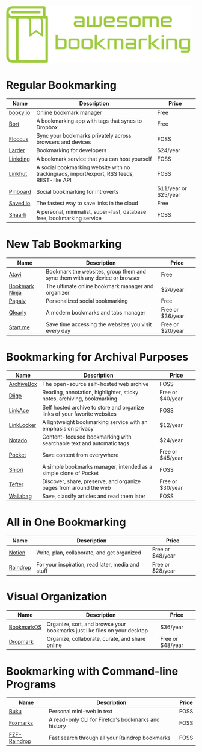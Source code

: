 <img src="logo.svg" height="150">

# Regular Bookmarking

| Name | Description | Price |
| - | - | - |
| [booky.io](https://booky.io/) | Online bookmark manager | Free |
| [Bort](https://bort.io/) | A bookmarking app with tags that syncs to Dropbox | Free |
| [Floccus](https://floccus.org/) | Sync your bookmarks privately across browsers and devices | FOSS |
| [Larder](https://larder.io/) | Bookmarking for developers | $24/year |
| [Linkding](https://github.com/sissbruecker/linkding) | A bookmark service that you can host yourself | FOSS |
| [Linkhut](https://ln.ht/) | A social bookmarking website with no tracking/ads, import/export, RSS feeds, REST-like API | FOSS |
| [Pinboard](https://pinboard.in/) | Social bookmarking for introverts | $11/year or $25/year |
| [Saved.io](https://saved.io/) | The fastest way to save links in the cloud | Free |
| [Shaarli](https://github.com/shaarli/Shaarli) | A personal, minimalist, super-fast, database free, bookmarking service | FOSS |

# New Tab Bookmarking

| Name | Description | Price |
| - | - | - |
| [Atavi](https://atavi.com/) | Bookmark the websites, group them and sync them with any device or browser | Free |
| [Bookmark Ninja](https://www.bookmarkninja.com/) | The ultimate online bookmark manager and organizer | $24/year |
| [Papaly](https://papaly.com/) | Personalized social bookmarking | Free |
| [Qlearly](https://qlearly.com/) | A modern bookmarks and tabs manager | Free or $36/year |
| [Start.me](https://start.me/) | Save time accessing the websites you visit every day | Free or $20/year |

# Bookmarking for Archival Purposes

| Name | Description | Price |
| - | - | - |
| [ArchiveBox](https://archivebox.io/) | The open-source self-hosted web archive | FOSS |
| [Diigo](https://www.diigo.com/) | Reading, annotation, highlighter, sticky notes, archiving, bookmarking | Free or $40/year |
| [LinkAce](https://www.linkace.org/) | Self hosted archive to store and organize links of your favorite websites | FOSS |
| [LinkLocker](https://linklocker.co/) | A lightweight bookmarking service with an emphasis on privacy | $12/year |
| [Notado](https://notado.app/) | Content-focused bookmarking with searchable text and automatic tags | $24/year |
| [Pocket](https://getpocket.com/) | Save content from everywhere | Free or $45/year |
| [Shiori](https://github.com/go-shiori/shiori) | A simple bookmarks manager, intended as a simple clone of Pocket | FOSS |
| [Tefter](https://tefter.io/) | Discover, share, preserve, and organize pages from around the web | Free or $30/year |
| [Wallabag](https://wallabag.org/en) | Save, classify articles and read them later | FOSS |

# All in One Bookmarking

| Name | Description | Price |
| - | - | - |
| [Notion](https://www.notion.so/) | Write, plan, collaborate, and get organized | Free or $48/year |
| [Raindrop](https://raindrop.io/) | For your inspiration, read later, media and stuff | Free or $28/year |

# Visual Organization

| Name | Description | Price |
| - | - | - |
| [BookmarkOS](https://bookmarkos.com/) | Organize, sort, and browse your bookmarks just like files on your desktop | $36/year |
| [Dropmark](https://www.dropmark.com/) | Organize, collaborate, curate, and share online | Free or $48/year |

# Bookmarking with Command-line Programs

| Name | Description | Price |
| - | - | - |
| [Buku](https://github.com/jarun/buku) | Personal mini-web in text | FOSS |
| [Foxmarks](https://github.com/zer0-x/foxmarks) |  A read-only CLI for Firefox's bookmarks and history | FOSS |
| [FZF-Raindrop](https://github.com/thenbe/fzf-raindrop) | Fast search through all your Raindrop bookmarks | FOSS  |
